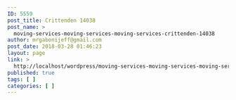 ```yaml
---
ID: 5559
post_title: Crittenden 14038
post_name: >
  moving-services-moving-services-moving-services-crittenden-14038
author: mrgabonijeff@gmail.com
post_date: 2018-03-28 01:46:23
layout: page
link: >
  http://localhost/wordpress/moving-services-moving-services-moving-services-crittenden-14038/
published: true
tags: [ ]
categories: [ ]
---
```


